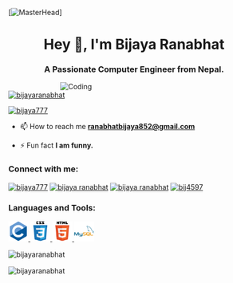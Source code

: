 [![MasterHead](https://indoanalytica.com/static/images/bannerr.gif)]

<h1 align="center">Hey 👋, I'm Bijaya Ranabhat</h1>
<h3 align="center">A Passionate Computer Engineer from Nepal.</h3>

<img align="right" alt="Coding" width="400" src="https://cdn.dribbble.com/users/1162077/screenshots/5403918/focus-animation.gif">

<p align="left"> <a href="https://github.com/ryo-ma/github-profile-trophy"><img src="https://github-profile-trophy.vercel.app/?username=bijayaranabhat" alt="bijayaranabhat" /></a> </p>

<p align="left"> <a href="https://twitter.com/bijaya777" target="blank"><img src="https://img.shields.io/twitter/follow/bijaya777?logo=twitter&style=for-the-badge" alt="bijaya777" /></a> </p>

- 📫 How to reach me **ranabhatbijaya852@gmail.com**

- ⚡ Fun fact **I am funny.**

<h3 align="left">Connect with me:</h3>
<p align="left">
<a href="https://twitter.com/bijaya777" target="blank"><img align="center" src="https://raw.githubusercontent.com/rahuldkjain/github-profile-readme-generator/master/src/images/icons/Social/twitter.svg" alt="bijaya777" height="30" width="40" /></a>
<a href="https://linkedin.com/in/bijaya ranabhat" target="blank"><img align="center" src="https://raw.githubusercontent.com/rahuldkjain/github-profile-readme-generator/master/src/images/icons/Social/linked-in-alt.svg" alt="bijaya ranabhat" height="30" width="40" /></a>
<a href="https://fb.com/bijaya ranabhat" target="blank"><img align="center" src="https://raw.githubusercontent.com/rahuldkjain/github-profile-readme-generator/master/src/images/icons/Social/facebook.svg" alt="bijaya ranabhat" height="30" width="40" /></a>
<a href="https://instagram.com/bij4597" target="blank"><img align="center" src="https://raw.githubusercontent.com/rahuldkjain/github-profile-readme-generator/master/src/images/icons/Social/instagram.svg" alt="bij4597" height="30" width="40" /></a>
</p>

<h3 align="left">Languages and Tools:</h3>
<p align="left"> <a href="https://www.cprogramming.com/" target="_blank" rel="noreferrer"> <img src="https://raw.githubusercontent.com/devicons/devicon/master/icons/c/c-original.svg" alt="c" width="40" height="40"/> </a> <a href="https://www.w3schools.com/css/" target="_blank" rel="noreferrer"> <img src="https://raw.githubusercontent.com/devicons/devicon/master/icons/css3/css3-original-wordmark.svg" alt="css3" width="40" height="40"/> </a> <a href="https://www.w3.org/html/" target="_blank" rel="noreferrer"> <img src="https://raw.githubusercontent.com/devicons/devicon/master/icons/html5/html5-original-wordmark.svg" alt="html5" width="40" height="40"/> </a> <a href="https://www.mysql.com/" target="_blank" rel="noreferrer"> <img src="https://raw.githubusercontent.com/devicons/devicon/master/icons/mysql/mysql-original-wordmark.svg" alt="mysql" width="40" height="40"/> </a> </p>

<p><img align="center" src="https://github-readme-stats.vercel.app/api/top-langs?username=bijayaranabhat&show_icons=true&locale=en&layout=compact" alt="bijayaranabhat" /></p>

<p><img align="center" src="https://github-readme-streak-stats.herokuapp.com/?user=bijayaranabhat&" alt="bijayaranabhat" /></p>
